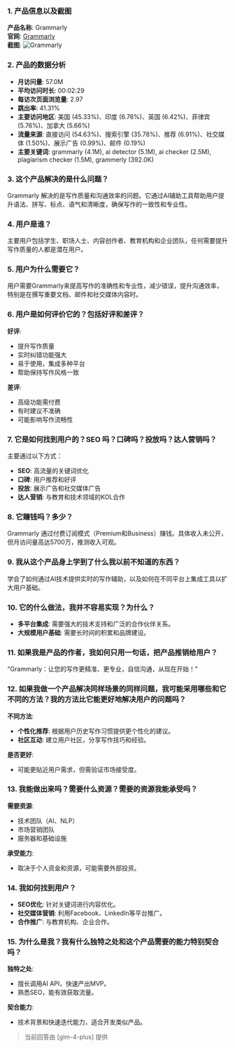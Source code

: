 ### 1. 产品信息以及截图

**产品名称**: Grammarly  
**官网**: [Grammarly](https://www.grammarly.com)  
**截图**: ![Grammarly](https://cdn-images.toolify.ai/image/d9bc4ea5f203c970f9640808562488ea.jpeg)

### 2. 产品的数据分析

- **月访问量**: 57.0M
- **平均访问时长**: 00:02:29
- **每访次页面浏览量**: 2.97
- **跳出率**: 41.31%
- **主要访问地区**: 美国 (45.33%)、印度 (6.76%)、英国 (6.42%)、菲律宾 (5.76%)、加拿大 (5.66%)
- **流量来源**: 直接访问 (54.63%)、搜索引擎 (35.78%)、推荐 (6.91%)、社交媒体 (1.50%)、展示广告 (0.99%)、邮件 (0.19%)
- **主要关键词**: grammarly (4.1M), ai detector (5.1M), ai checker (2.5M), plagiarism checker (1.5M), grammerly (392.0K)

### 3. 这个产品解决的是什么问题？

Grammarly 解决的是写作质量和沟通效率的问题。它通过AI辅助工具帮助用户提升语法、拼写、标点、语气和清晰度，确保写作的一致性和专业性。

### 4. 用户是谁？

主要用户包括学生、职场人士、内容创作者、教育机构和企业团队，任何需要提升写作质量的人都是潜在用户。

### 5. 用户为什么需要它？

用户需要Grammarly来提高写作的准确性和专业性，减少错误，提升沟通效率，特别是在撰写重要文档、邮件和社交媒体内容时。

### 6. 用户是如何评价它的？包括好评和差评？

**好评**:
- 提升写作质量
- 实时纠错功能强大
- 易于使用，集成多种平台
- 帮助保持写作风格一致

**差评**:
- 高级功能需付费
- 有时建议不准确
- 可能影响写作流畅性

### 7. 它是如何找到用户的？SEO 吗？口碑吗？投放吗？达人营销吗？

主要通过以下方式：
- **SEO**: 高流量的关键词优化
- **口碑**: 用户推荐和好评
- **投放**: 展示广告和社交媒体广告
- **达人营销**: 与教育和技术领域的KOL合作

### 8. 它赚钱吗？多少？

Grammarly 通过付费订阅模式（Premium和Business）赚钱。具体收入未公开，但月访问量高达5700万，推测收入可观。

### 9. 我从这个产品身上学到了什么我以前不知道的东西？

学会了如何通过AI技术提供实时的写作辅助，以及如何在不同平台上集成工具以扩大用户基础。

### 10. 它的什么做法，我并不容易实现？为什么？

- **多平台集成**: 需要强大的技术支持和广泛的合作伙伴关系。
- **大规模用户基础**: 需要长时间的积累和品牌建设。

### 11. 如果我是产品的作者，我如何只用一句话，把产品推销给用户？

"Grammarly：让您的写作更精准、更专业，自信沟通，从现在开始！"

### 12. 如果我做一个产品解决同样场景的同样问题，我可能采用哪些和它不同的方法？我的方法比它能更好地解决用户的问题吗？

**不同方法**:
- **个性化推荐**: 根据用户历史写作习惯提供更个性化的建议。
- **社区互动**: 建立用户社区，分享写作技巧和经验。

**是否更好**:
- 可能更贴近用户需求，但需验证市场接受度。

### 13. 我能做出来吗？需要什么资源？需要的资源我能承受吗？

**需要资源**:
- 技术团队（AI、NLP）
- 市场营销团队
- 服务器和基础设施

**承受能力**:
- 取决于个人资金和资源，可能需要外部投资。

### 14. 我如何找到用户？

- **SEO优化**: 针对关键词进行内容优化。
- **社交媒体营销**: 利用Facebook、LinkedIn等平台推广。
- **合作推广**: 与教育机构、企业合作。

### 15. 为什么是我？我有什么独特之处和这个产品需要的能力特别契合吗？

**独特之处**:
- 擅长调用AI API，快速产出MVP。
- 熟悉SEO，能有效获取流量。

**契合能力**:
- 技术背景和快速迭代能力，适合开发类似产品。

> 当前回答由 [glm-4-plus] 提供